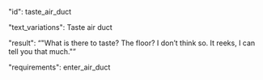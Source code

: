 "id": taste_air_duct

"text_variations":
Taste air duct

"result":
“"What is there to taste? The floor? I don’t think so. It reeks, I can tell you that much."”

"requirements": enter_air_duct